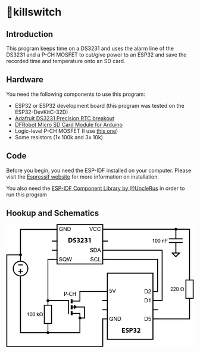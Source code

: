 # :hocho:killswitch
## Introduction
This program keeps time on a DS3231 and uses the alarm line of the DS3231 and a P-CH MOSFET to cut/give power to an ESP32 and save the recorded time and temperature onto an SD card.
## Hardware
You need the following components to use this program:
- ESP32 or ESP32 development board (this program was tested on the ESP32-DevKitC-32D)
- [Adafruit DS3231 Precision RTC breakout](https://www.adafruit.com/product/3013)
- [DFRobot Micro SD Card Module for Arduino](https://www.dfrobot.com/product-875.html)
- Logic-level P-CH MOSFET (I use [this one](https://www.digikey.ch/product-detail/en/AOI21357/785-1836-ND/9951422?utm_medium=email&utm_source=oce&utm_campaign=3480_OCE21RT&utm_content=productdetail_CH&utm_cid=1200795&so=67534481&mkt_tok=eyJpIjoiWTJFeE1XWTNNbVE1WldReSIsInQiOiJJMFVWM0lvcWQzS2JVbHFVOEVZTmpGbFFjQnpXMlVtYTd5em1XU3pxckVXYmpUYUtCSkFFMHhNcGQ3RE5lOXFpYnJrVnJlenp1SzdlOXBwTFFQZWlhcmNGMGppcFk5YTRIWW1xcVg3UXE4UEtoREgwYmhtZnFkSEZhS1pkUytsUCJ9))
- Some resistors (1x 100k and 3x 10k)
## Code
Before you begin, you need the ESP-IDF installed on your computer. Please visit the [Espressif website](https://docs.espressif.com/projects/esp-idf/en/latest/esp32/get-started/) for more information on installation.

You also need the [ESP-IDF Component Library by @UncleRus](https://github.com/UncleRus/esp-idf-lib) in order to run this program
## Hookup and Schematics
![](Images/killswitch.png)

